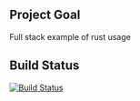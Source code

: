 ## Project Goal
Full stack example of rust usage

## Build Status

[![Build Status](https://travis-ci.org/kelebra/rust-chat-example.svg?branch=master)](https://travis-ci.org/kelebra/rust-chat-example)
